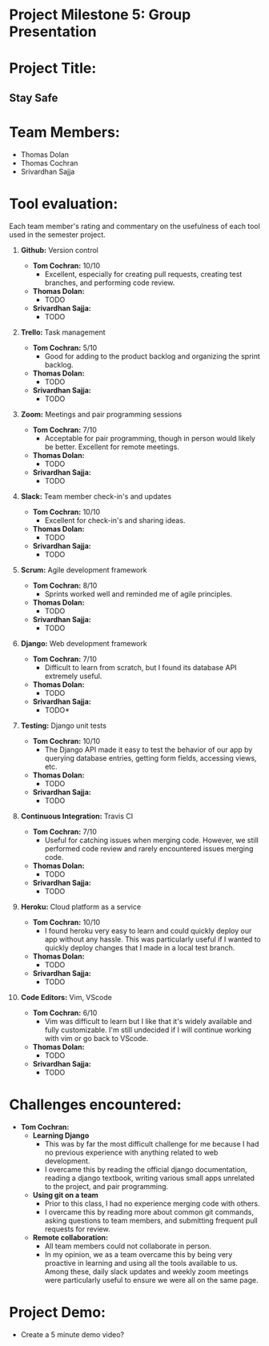# Project Milestone 5: Group Presentation

# Project Title:

## Stay Safe

# Team Members:

* Thomas Dolan
* Thomas Cochran
* Srivardhan Sajja


# Tool evaluation: 
 
Each team member's rating and commentary on the usefulness of each tool used in the semester project.

1. **Github:** Version control
   - **Tom Cochran:** 10/10
     - Excellent, especially for creating pull requests, creating test branches, and performing code review.
   - **Thomas Dolan:**
     - TODO
   - **Srivardhan Sajja:**
     - TODO


2. **Trello:** Task management
   - **Tom Cochran:** 5/10
     - Good for adding to the product backlog and organizing the sprint backlog.
   - **Thomas Dolan:**
     - TODO
   - **Srivardhan Sajja:**
     - TODO


3. **Zoom:** Meetings and pair programming sessions
   - **Tom Cochran:** 7/10
     - Acceptable for pair programming, though in person would likely be better. Excellent for remote meetings.
   - **Thomas Dolan:**
     - TODO
   - **Srivardhan Sajja:**
     - TODO


4. **Slack:** Team member check-in's and updates
   - **Tom Cochran:** 10/10
     - Excellent for check-in's and sharing ideas.
   - **Thomas Dolan:**
     - TODO
   - **Srivardhan Sajja:**
     - TODO


5. **Scrum:** Agile development framework
   - **Tom Cochran:** 8/10
     - Sprints worked well and reminded me of agile principles.
   - **Thomas Dolan:**
     - TODO
   - **Srivardhan Sajja:**
     - TODO


6. **Django:** Web development framework
   - **Tom Cochran:** 7/10
     - Difficult to learn from scratch, but I found its database API extremely useful.
   - **Thomas Dolan:**
     - TODO
   - **Srivardhan Sajja:**
     - TODO*


7. **Testing:** Django unit tests
   - **Tom Cochran:** 10/10
     - The Django API made it easy to test the behavior of our app by querying database entries, getting form fields, accessing views, etc.
   - **Thomas Dolan:**
     - TODO
   - **Srivardhan Sajja:**
     - TODO


8. **Continuous Integration:** Travis CI
   - **Tom Cochran:** 7/10
     - Useful for catching issues when merging code. However, we still performed code review and rarely encountered issues merging code.
   - **Thomas Dolan:**
     - TODO
   - **Srivardhan Sajja:**
     - TODO

9. **Heroku:** Cloud platform as a service
   - **Tom Cochran:** 10/10
     - I found heroku very easy to learn and could quickly deploy our app without any hassle. This was particularly useful if I wanted to quickly deploy changes that I made in a local test branch.
   - **Thomas Dolan:**
     - TODO
   - **Srivardhan Sajja:**
     - TODO


10. **Code Editors:** Vim, VScode
    - **Tom Cochran:** 6/10
      - Vim was difficult to learn but I like that it's widely available and fully customizable. I'm still undecided if I will continue working with vim or go back to VScode.
    - **Thomas Dolan:**
      - TODO
    - **Srivardhan Sajja:**
      - TODO

# Challenges encountered:
  - **Tom Cochran:**
    - **Learning Django**
      - This was by far the most difficult challenge for me because I had no previous experience with anything related to web development.
      - I overcame this by reading the official django documentation, reading a django textbook, writing various small apps unrelated to the project, and pair programming.
    - **Using git on a team**
      - Prior to this class, I had no experience merging code with others.
      - I overcame this by reading more about common git commands, asking questions to team members, and submitting frequent pull requests for review.
    - **Remote collaboration:**
      - All team members could not collaborate in person.
      - In my opinion, we as a team overcame this by being very proactive in learning and using all the tools available to us. Among these, daily slack updates and weekly zoom meetings were particularly useful to ensure we were all on the same page.

# Project Demo:
  - Create a 5 minute demo video?